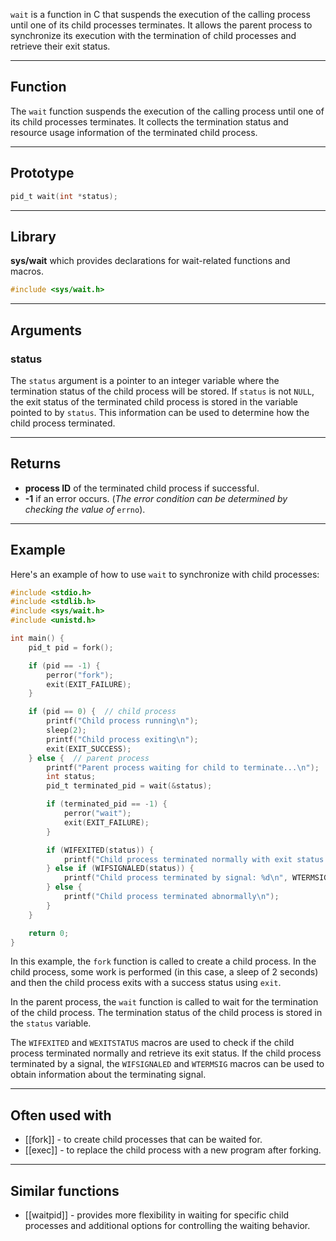 `wait` is a function in C that suspends the execution of the calling process until one of its child processes terminates. It allows the parent process to synchronize its execution with the termination of child processes and retrieve their exit status.

---
## Function

The `wait` function suspends the execution of the calling process until one of its child processes terminates. It collects the termination status and resource usage information of the terminated child process.

---
## Prototype

```c
pid_t wait(int *status);
```

---
## Library

**sys/wait** which provides declarations for wait-related functions and macros.

```c
#include <sys/wait.h>
```

---
## Arguments

### status

The `status` argument is a pointer to an integer variable where the termination status of the child process will be stored. If `status` is not `NULL`, the exit status of the terminated child process is stored in the variable pointed to by `status`. This information can be used to determine how the child process terminated.

---
## Returns

- **process ID** of the terminated child process if successful.
- **-1** if an error occurs. (*The error condition can be determined by checking the value of* `errno`).

---
## Example

Here's an example of how to use `wait` to synchronize with child processes:

```c
#include <stdio.h>
#include <stdlib.h>
#include <sys/wait.h>
#include <unistd.h>

int main() {
    pid_t pid = fork();

    if (pid == -1) {
        perror("fork");
        exit(EXIT_FAILURE);
    }

    if (pid == 0) {  // child process
        printf("Child process running\n");
        sleep(2);
        printf("Child process exiting\n");
        exit(EXIT_SUCCESS);
    } else {  // parent process
        printf("Parent process waiting for child to terminate...\n");
        int status;
        pid_t terminated_pid = wait(&status);

        if (terminated_pid == -1) {
            perror("wait");
            exit(EXIT_FAILURE);
        }

        if (WIFEXITED(status)) {
            printf("Child process terminated normally with exit status: %d\n", WEXITSTATUS(status));
        } else if (WIFSIGNALED(status)) {
            printf("Child process terminated by signal: %d\n", WTERMSIG(status));
        } else {
            printf("Child process terminated abnormally\n");
        }
    }

    return 0;
}
```

In this example, the `fork` function is called to create a child process. In the child process, some work is performed (in this case, a sleep of 2 seconds) and then the child process exits with a success status using `exit`.

In the parent process, the `wait` function is called to wait for the termination of the child process. The termination status of the child process is stored in the `status` variable.

The `WIFEXITED` and `WEXITSTATUS` macros are used to check if the child process terminated normally and retrieve its exit status. If the child process terminated by a signal, the `WIFSIGNALED` and `WTERMSIG` macros can be used to obtain information about the terminating signal.

---
## Often used with

- [[fork]] - to create child processes that can be waited for.
- [[exec]] - to replace the child process with a new program after forking.

---
## Similar functions

- [[waitpid]] - provides more flexibility in waiting for specific child processes and additional options for controlling the waiting behavior.